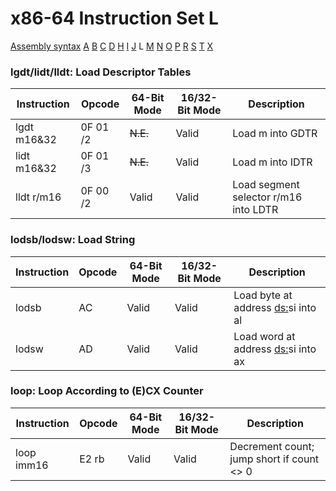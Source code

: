 x86-64 Instruction Set L
========================

[Assembly syntax](AssemblyX64.md)
[A](AssemblyX64A.md) [B](AssemblyX64B.md) [C](AssemblyX64C.md)
[D](AssemblyX64D.md) [H](AssemblyX64H.md) [I](AssemblyX64I.md)
[J](AssemblyX64J.md) L [M](AssemblyX64M.md)
[N](AssemblyX64N.md) [O](AssemblyX64O.md) [P](AssemblyX64P.md)
[R](AssemblyX64R.md) [S](AssemblyX64S.md) [T](AssemblyX64T.md)
[X](AssemblyX64X.md)

### lgdt/lidt/lldt: Load Descriptor Tables

| Instruction | Opcode   | 64-Bit Mode | 16/32-Bit Mode | Description                           |
| ----------- | -------- | ----------- | -------------- | ------------------------------------- |
| lgdt m16&32 | 0F 01 /2 | ~~N.E.~~    | Valid          | Load m into GDTR                      |
| lidt m16&32 | 0F 01 /3 | ~~N.E.~~    | Valid          | Load m into IDTR                      |
| lldt r/m16  | 0F 00 /2 | Valid       | Valid          | Load segment selector r/m16 into LDTR |

### lodsb/lodsw: Load String

| Instruction | Opcode | 64-Bit Mode | 16/32-Bit Mode | Description                               |
| ----------- | ------ | ----------- | -------------- | ----------------------------------------- |
| lodsb       | AC     | Valid       | Valid          | Load byte at address [ds:](e/r)si into al |
| lodsw       | AD     | Valid       | Valid          | Load word at address [ds:](e/r)si into ax |

### loop: Loop According to (E)CX Counter

| Instruction | Opcode | 64-Bit Mode | 16/32-Bit Mode | Description                               |
| ----------- | ------ | ----------- | -------------- | ----------------------------------------- |
| loop imm16  | E2 rb  | Valid       | Valid          | Decrement count; jump short if count <> 0 |


